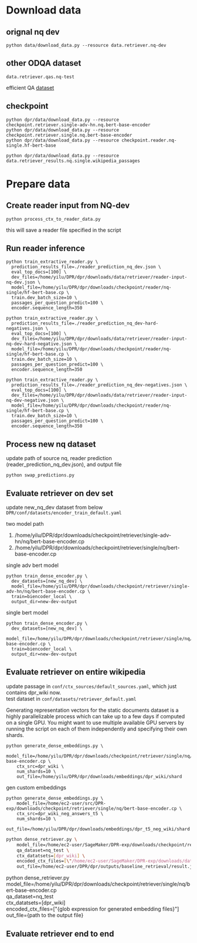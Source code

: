 # Download data
## orignal nq dev
```shell
python data/download_data.py --resource data.retriever.nq-dev
```

## other ODQA dataset
```shell
data.retriever.qas.nq-test
```

efficient QA [dataset](https://github.com/google-research-datasets/natural-questions/blob/master/nq_open/NQ-open.efficientqa.test.1.1.jsonl)

## checkpoint
```shell
python dpr/data/download_data.py --resource checkpoint.retriever.single-adv-hn.nq.bert-base-encoder
python dpr/data/download_data.py --resource checkpoint.retriever.single.nq.bert-base-encoder
python dpr/data/download_data.py --resource checkpoint.reader.nq-single.hf-bert-base

python dpr/data/download_data.py --resource data.retriever_results.nq.single.wikipedia_passages
```

# Prepare data

## Create reader input from NQ-dev

```
python process_ctx_to_reader_data.py
```
this will save a reader file specified in the script

## Run reader inference

```
python train_extractive_reader.py \
  prediction_results_file=./reader_prediction_nq_dev.json \
  eval_top_docs=[100] \
  dev_files=/home/yilu/DPR/dpr/downloads/data/retriever/reader-input-nq-dev.json \
  model_file=/home/yilu/DPR/dpr/downloads/checkpoint/reader/nq-single/hf-bert-base.cp \
  train.dev_batch_size=10 \
  passages_per_question_predict=100 \
  encoder.sequence_length=350
```


```
python train_extractive_reader.py \
  prediction_results_file=./reader_prediction_nq_dev-hard-negatives.json \
  eval_top_docs=[100] \
  dev_files=/home/yilu/DPR/dpr/downloads/data/retriever/reader-input-nq-dev-hard-negative.json \
  model_file=/home/yilu/DPR/dpr/downloads/checkpoint/reader/nq-single/hf-bert-base.cp \
  train.dev_batch_size=10 \
  passages_per_question_predict=100 \
  encoder.sequence_length=350
```

```
python train_extractive_reader.py \
  prediction_results_file=./reader_prediction_nq_dev-negatives.json \
  eval_top_docs=[100] \
  dev_files=/home/yilu/DPR/dpr/downloads/data/retriever/reader-input-nq-dev-negative.json \
  model_file=/home/yilu/DPR/dpr/downloads/checkpoint/reader/nq-single/hf-bert-base.cp \
  train.dev_batch_size=10 \
  passages_per_question_predict=100 \
  encoder.sequence_length=350
```

## Process new nq dataset
update path of source nq, reader prediction (reader_prediction_nq_dev.json), and output file
```
python swap_predictions.py
```

## Evaluate retriever on dev set
update new_nq_dev dataset from below
`DPR/conf/datasets/encoder_train_default.yaml`

two model path
1. /home/yilu/DPR/dpr/downloads/checkpoint/retriever/single-adv-hn/nq/bert-base-encoder.cp
2. /home/yilu/DPR/dpr/downloads/checkpoint/retriever/single/nq/bert-base-encoder.cp

single adv bert model
```
python train_dense_encoder.py \
  dev_datasets=[new_nq_dev] \
  model_file=/home/yilu/DPR/dpr/downloads/checkpoint/retriever/single-adv-hn/nq/bert-base-encoder.cp \
  train=biencoder_local \
  output_dir=new-dev-output
```

single bert model
```
python train_dense_encoder.py \
  dev_datasets=[new_nq_dev] \
  model_file=/home/yilu/DPR/dpr/downloads/checkpoint/retriever/single/nq/bert-base-encoder.cp \
  train=biencoder_local \
  output_dir=new-dev-output
```

## Evaluate retriever on entire wikipedia
update passage in `conf/ctx_sources/default_sources.yaml`, which just contains dpr_wiki now.  
test dataset in `conf/datasets/retriever_default.yaml`

Generating representation vectors for the static documents dataset is a highly parallelizable process which can take up to a few days if computed on a single GPU. You might want to use multiple available GPU servers by running the script on each of them independently and specifying their own shards.

```
python generate_dense_embeddings.py \
	model_file=/home/yilu/DPR/dpr/downloads/checkpoint/retriever/single/nq/bert-base-encoder.cp \
	ctx_src=dpr_wiki \
	num_shards=10 \
	out_file=/home/yilu/DPR/dpr/downloads/embeddings/dpr_wiki/shard
```

gen custom embeddings
```
python generate_dense_embeddings.py \
	model_file=/home/ec2-user/src/DPR-exp/downloads/checkpoint/retriever/single/nq/bert-base-encoder.cp \
	ctx_src=dpr_wiki_neg_answers_t5 \
	num_shards=10 \
	out_file=/home/yilu/DPR/dpr/downloads/embeddings/dpr_t5_neg_wiki/shard
```


```bash
python dense_retriever.py \
	model_file=/home/ec2-user/SageMaker/DPR-exp/downloads/checkpoint/retriever/single/nq/bert-base-encoder.cp \
	qa_dataset=nq_test \
	ctx_datatsets=[dpr_wiki] \
	encoded_ctx_files=[\"/home/ec2-user/SageMaker/DPR-exp/downloads/data/retriever_results/nq/single/wikipedia_passages_*\"] \
	out_file=/home/ec2-user/DPR/dpr/outputs/baseline_retrieval/result.jsonl
```

python dense_retriever.py \
model_file=/home/yilu/DPR/dpr/downloads/checkpoint/retriever/single/nq/bert-base-encoder.cp \
qa_dataset=nq_test \
ctx_datatsets=[dpr_wiki] \
encoded_ctx_files=["{glob expression for generated embedding files}"] \
out_file={path to the output file}

## Evaluate retriever end to end
